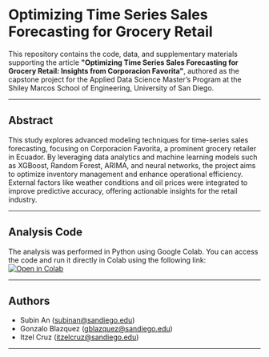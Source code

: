 # Optimizing Time Series Sales Forecasting for Grocery Retail

This repository contains the code, data, and supplementary materials supporting the article **"Optimizing Time Series Sales Forecasting for Grocery Retail: Insights from Corporacion Favorita"**, authored as the capstone project for the Applied Data Science Master’s Program at the Shiley Marcos School of Engineering, University of San Diego.

---

## Abstract
This study explores advanced modeling techniques for time-series sales forecasting, focusing on Corporacion Favorita, a prominent grocery retailer in Ecuador. By leveraging data analytics and machine learning models such as XGBoost, Random Forest, ARIMA, and neural networks, the project aims to optimize inventory management and enhance operational efficiency. External factors like weather conditions and oil prices were integrated to improve predictive accuracy, offering actionable insights for the retail industry.

---
## Analysis Code
The analysis was performed in Python using Google Colab. You can access the code and run it directly in Colab using the following link:
[![Open in Colab](https://colab.research.google.com/assets/colab-badge.svg)](https://github.com/GonBla/MSADS_CapstoneProject/blob/main/Code/ColabNotebook.ipynb)

---
## Authors
 - Subin An (subinan@sandiego.edu)
 - Gonzalo Blazquez (gblazquez@sandiego.edu)
 - Itzel Cruz (itzelcruz@sandiego.edu)

---

